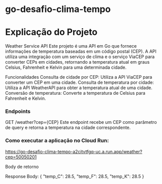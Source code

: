# go-desafio-clima-tempo

# Explicação do Projeto

Weather Service API
Este projeto é uma API em Go que fornece informações de temperatura baseadas em um código postal (CEP). A API utiliza uma integração com um serviço de clima e o serviço ViaCEP para converter CEPs em cidades, retornando a temperatura atual em graus Celsius, Fahrenheit e Kelvin para uma determinada cidade.

Funcionalidades
Consulta de cidade por CEP: Utiliza a API ViaCEP para converter um CEP em uma cidade.
Consulta de temperatura por cidade: Utiliza a API WeatherAPI para obter a temperatura atual de uma cidade.
Conversão de temperatura: Converte a temperatura de Celsius para Fahrenheit e Kelvin.

### Endpoints
GET /weather?cep={CEP}
Este endpoint recebe um CEP como parâmetro de query e retorna a temperatura na cidade correspondente.

### Como executar a aplicação no Cloud Run:

https://go-desafio-clima-tempo-a2citvtfgq-uc.a.run.app/weather?cep=50050201

Body de retorno

Response Body: { "temp_C": 28.5, "temp_F": 28.5, "temp_K": 28.5 }